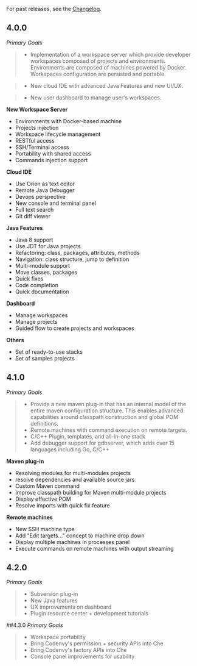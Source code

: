 For past releases, see the [Changelog](https://github.com/eclipse/che/blob/master/CHANGELOG.md).

## 4.0.0

_Primary Goals_
> * Implementation of a workspace server which provide developer workspaces composed of projects and environments. Environments are composed of machines powered by Docker. Workspaces configuration are persisted and portable.

> * New cloud IDE with advanced Java Features and new UI/UX.

> * New user dashboard to manage user's workspaces.

**New Workspace Server**
* Environments with Docker-based machine
* Projects injection
* Workspace lifecycle management
* RESTful access
* SSH/Terminal access
* Portability with shared access
* Commands injection support

**Cloud IDE**
* Use Orion as text editor
* Remote Java Debugger
* Devops perspective
* New console and terminal panel
* Full text search
* Git diff viewer

**Java Features**
* Java 8 support
* Use JDT for Java projects
* Refactoring: class, packages, attributes, methods
* Navigation: class structure, jump to definition
* Multi-module support
* Move classes, packages
* Quick fixes
* Code completion
* Quick documentation

**Dashboard**
* Manage workspaces
* Manage projects
* Guided flow to create projects and workspaces

**Others**
* Set of ready-to-use stacks
* Set of samples projects


## 4.1.0

_Primary Goals_
> * Provide a new maven plug-in that has an internal model of the entire maven configuration structure. This enables advanced capabilities around classpath construction and global POM definitions.
> * Remote machines with command execution on remote targets.
> * C/C++ Plugin, templates, and all-in-one stack
> * Add debugger support for gdbserver, which adds over 15 languages including Go, C/C++

**Maven plug-in**
* Resolving modules for multi-modules projects
* resolve dependencies and available source jars
* Custom Maven command
* Improve classpath building for Maven multi-module projects
* Display effective POM
* Resolve imports with quick fix feature

**Remote machines**
* New SSH machine type
* Add "Edit targets..." concept to machine drop down
* Display multiple machines in processes panel
* Execute commands on remote machines with output streaming

## 4.2.0
_Primary Goals_
> * Subversion plug-in
> * New Java features
> * UX improvements on dashboard
> * Plugin resource center + development tutorials

##4.3.0
_Primary Goals_
> * Workspace portability
> * Bring Codenvy's permission + security APIs into Che
> * Bring Codenvy's factory APIs into Che
> * Console panel improvements for usability